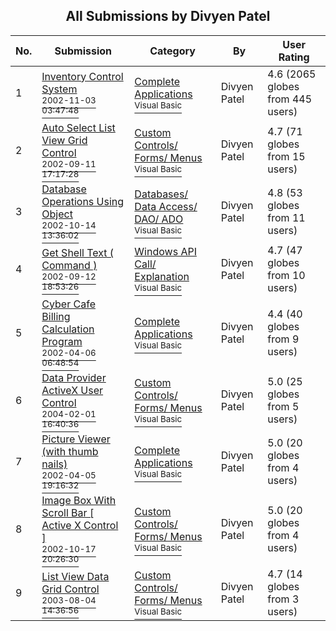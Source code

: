 ﻿<div align="center">

## All Submissions by Divyen Patel

</div>

No.  | Submission | Category | By   | User Rating
---- | ---------- | -------- | ---- | -----------
1 | [Inventory Control System<br /><sup>2002-11-03 03:47:48</sup>](https://github.com/Planet-Source-Code/divyen-patel-inventory-control-system__1-40440) | [Complete Applications<br /><sup>Visual Basic</sup>](../ByCategory/complete-applications__1-27.md) | Divyen Patel | 4.6 (2065 globes from 445 users)
2 | [Auto Select List View Grid Control<br /><sup>2002-09-11 17:17:28</sup>](https://github.com/Planet-Source-Code/divyen-patel-auto-select-list-view-grid-control__1-38895) | [Custom Controls/ Forms/  Menus<br /><sup>Visual Basic</sup>](../ByCategory/custom-controls-forms-menus__1-4.md) | Divyen Patel | 4.7 (71 globes from 15 users)
3 | [Database Operations Using Object<br /><sup>2002-10-14 13:36:02</sup>](https://github.com/Planet-Source-Code/divyen-patel-database-operations-using-object__1-39818) | [Databases/ Data Access/ DAO/ ADO<br /><sup>Visual Basic</sup>](../ByCategory/databases-data-access-dao-ado__1-6.md) | Divyen Patel | 4.8 (53 globes from 11 users)
4 | [Get Shell Text \( Command \)<br /><sup>2002-09-12 18:53:26</sup>](https://github.com/Planet-Source-Code/divyen-patel-get-shell-text-command__1-39814) | [Windows API Call/ Explanation<br /><sup>Visual Basic</sup>](../ByCategory/windows-api-call-explanation__1-39.md) | Divyen Patel | 4.7 (47 globes from 10 users)
5 | [Cyber Cafe Billing Calculation Program<br /><sup>2002-04-06 06:48:54</sup>](https://github.com/Planet-Source-Code/divyen-patel-cyber-cafe-billing-calculation-program__1-33544) | [Complete Applications<br /><sup>Visual Basic</sup>](../ByCategory/complete-applications__1-27.md) | Divyen Patel | 4.4 (40 globes from 9 users)
6 | [Data Provider ActiveX User Control<br /><sup>2004-02-01 16:40:36</sup>](https://github.com/Planet-Source-Code/divyen-patel-data-provider-activex-user-control__1-51409) | [Custom Controls/ Forms/  Menus<br /><sup>Visual Basic</sup>](../ByCategory/custom-controls-forms-menus__1-4.md) | Divyen Patel | 5.0 (25 globes from 5 users)
7 | [Picture Viewer \(with thumb nails\)<br /><sup>2002-04-05 19:16:32</sup>](https://github.com/Planet-Source-Code/divyen-patel-picture-viewer-with-thumb-nails__1-33467) | [Complete Applications<br /><sup>Visual Basic</sup>](../ByCategory/complete-applications__1-27.md) | Divyen Patel | 5.0 (20 globes from 4 users)
8 | [Image Box With Scroll Bar \[ Active X Control \]<br /><sup>2002-10-17 20:26:30</sup>](https://github.com/Planet-Source-Code/divyen-patel-image-box-with-scroll-bar-active-x-control__1-40305) | [Custom Controls/ Forms/  Menus<br /><sup>Visual Basic</sup>](../ByCategory/custom-controls-forms-menus__1-4.md) | Divyen Patel | 5.0 (20 globes from 4 users)
9 | [List View Data Grid Control<br /><sup>2003-08-04 14:36:56</sup>](https://github.com/Planet-Source-Code/divyen-patel-list-view-data-grid-control__1-47385) | [Custom Controls/ Forms/  Menus<br /><sup>Visual Basic</sup>](../ByCategory/custom-controls-forms-menus__1-4.md) | Divyen Patel | 4.7 (14 globes from 3 users)
